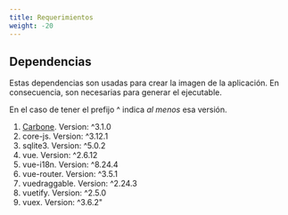 ```yaml
---
title: Requerimientos
weight: -20
---
```


## Dependencias

Estas dependencias son usadas para crear la imagen de la aplicación. En consecuencia, son necesarias para generar el ejecutable.

En el caso de tener el prefijo ^ indica *al menos* esa versión.

1. [Carbone](https://www.npmjs.com/package/carbone). Version: ^3.1.0
1. core-js. Version: ^3.12.1
1. sqlite3. Version: ^5.0.2
1. vue. Version: ^2.6.12
1. vue-i18n. Version: ^8.24.4
1. vue-router. Version: ^3.5.1
1. vuedraggable. Version: ^2.24.3
1. vuetify. Version: ^2.5.0
1. vuex. Version: ^3.6.2"